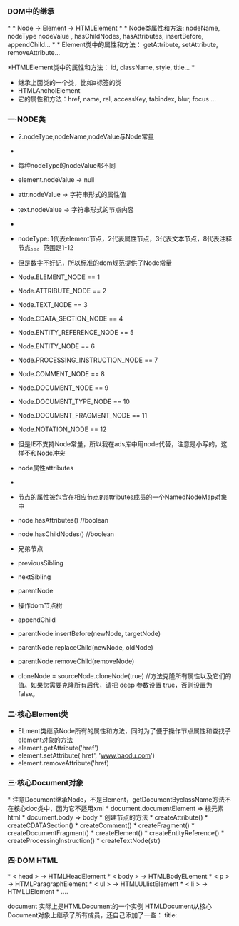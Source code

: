 
<h3>DOM中的继承</h3>
* 
* Node -> Element -> HTMLElement
* 
* Node类属性和方法: nodeName, nodeType nodeValue , hasChildNodes, hasAttributes, insertBefore, appendChild...
* 
* Element类中的属性和方法： getAttribute, setAttribute, removeAttribute...

*HTMLElement类中的属性和方法： id, className, style, title...
*
* 继承上面类的一个类，比如a标签的类
* HTMLAncholElement
* 它的属性和方法：href, name, rel, accessKey, tabindex, blur, focus ...


<h3>一·NODE类</h3>

* 2.nodeType,nodeName,nodeValue与Node常量
* 
* 每种nodeType的nodeValue都不同
* element.nodeValue -> null
* attr.nodeValue -> 字符串形式的属性值
* text.nodeValue -> 字符串形式的节点内容
* 
* nodeType: 1代表element节点，2代表属性节点，3代表文本节点，8代表注释节点。。。范围是1-12
* 但是数字不好记，所以标准的dom规范提供了Node常量
* Node.ELEMENT_NODE == 1
* Node.ATTRIBUTE_NODE == 2
* Node.TEXT_NODE == 3
* Node.CDATA_SECTION_NODE == 4
* Node.ENTITY_REFERENCE_NODE == 5
* Node.ENTITY_NODE == 6
* Node.PROCESSING_INSTRUCTION_NODE == 7
* Node.COMMENT_NODE == 8
* Node.DOCUMENT_NODE == 9
* Node.DOCUMENT_TYPE_NODE == 10
* Node.DOCUMENT_FRAGMENT_NODE == 11
* Node.NOTATION_NODE == 12
* 但是IE不支持Node常量，所以我在ads库中用node代替，注意是小写的，这样不和Node冲突

* node属性attributes
* 
* 节点的属性被包含在相应节点的attributes成员的一个NamedNodeMap对象中
* node.hasAttributes() //boolean
* node.hasChildNodes() //boolean

* 兄弟节点
* previousSibling
* nextSibling
* parentNode


* 操作dom节点树
* appendChild
* parentNode.insertBefore(newNode, targetNode)
* parentNode.replaceChild(newNode, oldNode)
* parentNode.removeChild(removeNode)
* cloneNode = sourceNode.cloneNode(true) //方法克隆所有属性以及它们的值。如果您需要克隆所有后代，请把 deep 参数设置 true，否则设置为 false。


<h3>二·核心Element类</h3>

* ELment类继承Node所有的属性和方法，同时为了便于操作节点属性和查找子element对象的方法
* element.getAttribute('href')
* element.setAttribute('href', 'www.baodu.com')
* element.removeAttribute('href)

<h3>三·核心Document对象</h3>
* 注意Document继承Node，不是Element，getDocumentByclassName方法不在核心doc类中，因为它不适用xml
* document.documentElement => 根元素html
* document.body => body
* 创建节点的方法
* createAttribute()
* createCDATASection()
* createComment()
* createFragment()
* createDocumentFragment()
* createElement()
* createEntityReference()
* createProcessingInstruction()
* createTextNode(str)

<h3>四·DOM HTML</h3>
* < head > -> HTMLHeadElement
* < body > -> HTMLBodyELement
* < p > -> HTMLParagraphElement
* < ul > -> HTMLULlistElement
* < li > -> HTMLLIElement
* ....
<p>
document 实际上是HTMLDocument的一个实例
HTMLDocument从核心Document对象上继承了所有成员，还自己添加了一些：
title: <title>中的字符串
referrer: 包含链接到当前页面的前一个页面的url
domain: 包含当前站点的域名
url: 当前页面地址
images: img集合
links: link标签集合
forms: 。。。
anchors: a标签集合
cookie: cookie信息
还有一些方法：
open打开一个文档
close关闭当前文档
write写入文档
writeln写入文档和一个换行符
</p>
<code>
    var newDoc = document.open('text/html')
    newDoc.write('< p>hello</ p>')
    newDoc.close()
</code>


